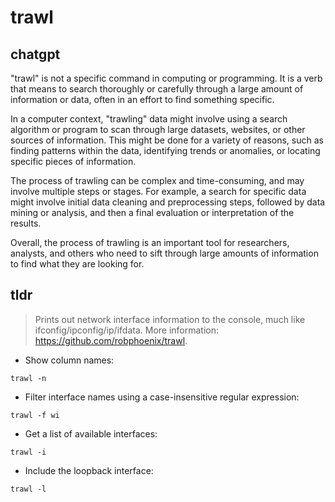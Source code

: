 # trawl 
## chatgpt 
"trawl" is not a specific command in computing or programming. It is a verb that means to search thoroughly or carefully through a large amount of information or data, often in an effort to find something specific. 

In a computer context, "trawling" data might involve using a search algorithm or program to scan through large datasets, websites, or other sources of information. This might be done for a variety of reasons, such as finding patterns within the data, identifying trends or anomalies, or locating specific pieces of information.

The process of trawling can be complex and time-consuming, and may involve multiple steps or stages. For example, a search for specific data might involve initial data cleaning and preprocessing steps, followed by data mining or analysis, and then a final evaluation or interpretation of the results.

Overall, the process of trawling is an important tool for researchers, analysts, and others who need to sift through large amounts of information to find what they are looking for. 

## tldr 
 
> Prints out network interface information to the console, much like ifconfig/ipconfig/ip/ifdata.
> More information: <https://github.com/robphoenix/trawl>.

- Show column names:

`trawl -n`

- Filter interface names using a case-insensitive regular expression:

`trawl -f wi`

- Get a list of available interfaces:

`trawl -i`

- Include the loopback interface:

`trawl -l`
